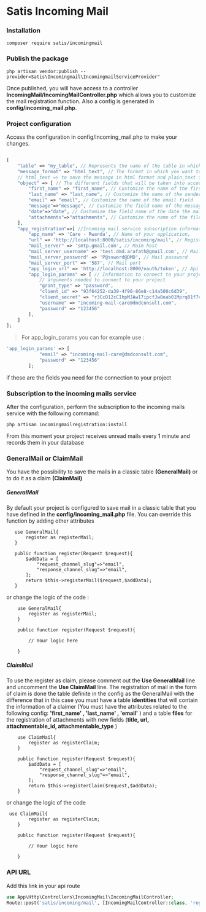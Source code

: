 # Satis Incoming Mail
### Installation 

```console
composer require satis/incomingmail 
```

### Publish the package
```console
php artisan vendor:publish --provider=Satis\Incomingmail\IncomingmailServiceProvider"
```
Once published, you will have access to a controller 
**IncomingMail/IncomingMailController.php** which allows you to customize the 
mail registration function. Also a config is generated in **config/incoming_mail.php**.

### Project configuration
Access the configuration in config/incoming_mail.php to make your changes. 
```php

[
    "table" => "my_table", // Represents the name of the table in which you want to save the different received mails
    "message_format" => "html_text", // The format in which you want to save the messages received from the mail :
    // html_text => to save the message in html format and plain_text for plain text
    "object" => [ // The different fields that will be taken into account to record in the table
        "first_name" => "first_name", // Customize the name of the first name field of the sender
        "last_name" => "last_name", // Customize the name of the sender "s name field
        "email" => "email", // Customize the name of the email field
        "message"=>"message", // Customize the field name of the message to be saved
        "date"=>"date", // Customize the field name of the date the mail was sent
        "attachments"=>"attachments", // Customize the name of the file field, this field is of type json
    ],
    "app_registration"=>[ //Incoming mail service subscription information
        "app_name" => 'Care - Rwanda', // Name of your application,
        "url" => 'http://localhost:8000/satis/incoming/mail', // Registration link for incoming mail
        "mail_server" => 'smtp.gmail.com', // Maim host
        "mail_server_username" => 'test.dmd.arafath@gmail.com', // Mail username
        "mail_server_password" => 'P@ssword@DMD', // Mail password
        "mail_server_port" => '587', // Mail port
        "app_login_url" => 'http://localhost:8000/oauth/token', // Api authentication
        "app_login_params" => [ // Information to connect to your project. The different colunms to change following
            // arguments needed to connect to your project
            "grant_type" => "password",
            "client_id" => "93f64252-da39-4f90-86e8-c14a500c6d39",
            "client_secret" => "r3CcD12cCIhpMJAwI7ipcfJw8eab01Mprq81f7vc",
            "username" => "incoming-mail-care@dmdconsult.com",
            "password" => "123456"
        ],
    ]
];
```
>For app_login_params you can for example use :
```php
'app_login_params' => [
            "email" => "incoming-mail-care@dmdconsult.com",
            "password" => "123456"
        ];
```

if these are the fields you need for the connection to your project

### Subscription to the incoming mails service
After the configuration, perform the subscription to the incoming mails service with the following command: 
```console
php artisan incomingmailregistration:install
```
From this moment your project receives unread mails every 1 minute and records them in your database

### GeneralMail or ClaimMail

You have the possibility to save the mails in a classic table
 **(GeneralMail)** or to do it as a claim **(ClaimMail)**

##### GeneralMail
By default your project is configured to save mail in a classic 
table that you have defined in the **config/incoming_mail.php** file.
You can override this function by adding other attributes
 ```console
	use GeneralMail{
        register as registerMail;
    }

    public function register(Request $request){
        $addData = [
            "request_channel_slug"=>"email",
            "response_channel_slug"=>"email",
        ];
        return $this->registerMail($request,$addData);
    } 
```
or change the logic of the code :  
```console
    use GeneralMail{
        register as registerMail;
    }

    public function register(Request $request){
        
        // Your logic here

    } 
```

##### ClaimMail
To use the register as claim, please comment out the **Use GeneralMail** 
line and uncomment the **Use ClaimMail** line.
The registration of mail in the form of claim is done the table 
definite in the config as the GeneralMail with the difference that in 
this case you must have a table **identities** that will contain the information
 of a claimer (You must have the attributes related to the 
 following config: **'first_name' , 'last_name' , 'email'** ) and a 
 table **files** for the registration of attachments with new 
 fields (**title, url, attachmentable_id, attachmentable_type** )

```console
	use ClaimMail{
        register as registerClaim;
    }

    public function register(Request $request){
        $addData = [
            "request_channel_slug"=>"email",
            "response_channel_slug"=>"email",
        ];
        return $this->registerClaim($request,$addData);
    } 
```

or change the logic of the code

```console
 use ClaimMail{
        register as registerClaim;
    }

    public function register(Request $request){
        
        // Your logic here

    } 
```

### API URL
Add this link in your api route
```php
use App\Http\Controllers\IncomingMail\IncomingMailController;
Route::post('satis/incoming/mail', [IncomingMailController::class, 'register']);
```
